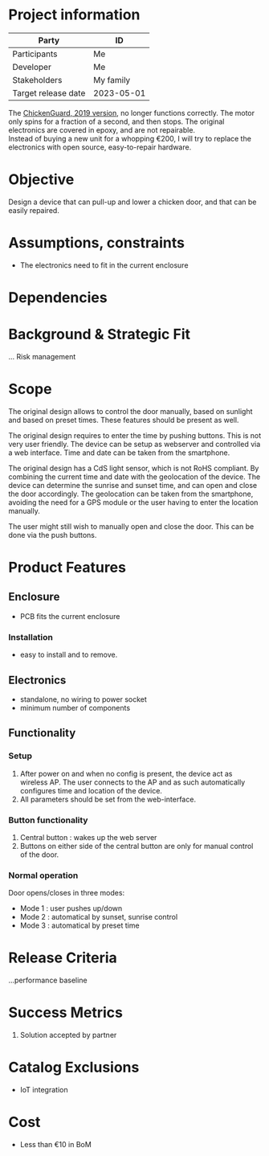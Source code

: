 # Project information
| Party | ID |
|-------|----|
| Participants | Me |
| Developer | Me |
| Stakeholders | My family |
| Target release date | 2023-05-01 |

The [ChickenGuard, 2019 version](https://www.youtube.com/watch?v=T8KP0sJ12n4), no longer functions correctly.  The motor only spins for a fraction of a second, and then stops.  The original electronics are covered in epoxy, and are not repairable.  
Instead of buying a new unit for a whopping €200, I will try to replace the electronics with open source, easy-to-repair hardware.

# Objective

Design a device that can pull-up and lower a chicken door, and that can be easily repaired.

# Assumptions, constraints
* The electronics need to fit in the current enclosure

# Dependencies

# Background & Strategic Fit
... Risk management

# Scope
The original design allows to control the door manually, based on sunlight and based on preset times.  These features should be present as well.

The original design requires to enter the time by pushing buttons.  This is not very user friendly.  The device can be setup as webserver and controlled via a web interface.  Time and date can be taken from the smartphone.

The original design has a CdS light sensor, which is not RoHS compliant.  By combining the current time and date with the geolocation of the device.  The device can determine the sunrise and sunset time, and can open and close the door accordingly.  The geolocation can be taken from the smartphone, avoiding the need for a GPS module or the user having to enter the location manually. 

The user might still wish to manually open and close the door.  This can be done via the push buttons.

# Product Features

## Enclosure
* PCB fits the current enclosure

### Installation
* easy to install and to remove.

## Electronics
* standalone, no wiring to power socket
* minimum number of components

## Functionality
### Setup
1. After power on and when no config is present, the device act as wireless AP.  The user connects to the AP and as such automatically configures time and location of the device.
2. All parameters should be set from the web-interface.

### Button functionality
1. Central button : wakes up the web server
2. Buttons on either side of the central button are only for manual control of the door.

### Normal operation
Door opens/closes in three modes:
  * Mode 1 : user pushes up/down
  * Mode 2 : automatical by sunset, sunrise control
  * Mode 3 : automatical by preset time

# Release Criteria
...performance baseline

# Success Metrics
1. Solution accepted by partner

# Catalog Exclusions
* IoT integration

# Cost
* Less than €10 in BoM

